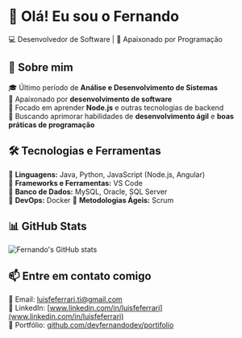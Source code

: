 # 👋 Olá! Eu sou o Fernando

💻 Desenvolvedor de Software | 🚀 Apaixonado por Programação

## 🚀 Sobre mim  
🎓 Último período de **Análise e Desenvolvimento de Sistemas**  
🔹 Apaixonado por **desenvolvimento de software**  
🔹 Focado em aprender **Node.js** e outras tecnologias de backend  
🔹 Buscando aprimorar habilidades de **desenvolvimento ágil** e **boas práticas de programação**  

## 🛠️ Tecnologias e Ferramentas  
🔹 **Linguagens:** Java, Python, JavaScript (Node.js, Angular)  
🔹 **Frameworks e Ferramentas:** VS Code  
🔹 **Banco de Dados:** MySQL, Oracle, SQL Server  
🔹 **DevOps:** Docker 
🔹 **Metodologias Ágeis:** Scrum

## 📊 GitHub Stats  
![Fernando's GitHub stats](https://github-readme-stats.vercel.app/api?username=devfernandodev&show_icons=true&theme=radical)  

## 📫 Entre em contato comigo  
📩 Email: [luisfeferrari.ti@gmail.com](mailto:luisfeferrari.ti@gmail.com)  
🔗 LinkedIn: [www.linkedin.com/in/luisfeferrari](www.linkedin.com/in/luisfeferrari)  
🔗 Portfólio: [github.com/devfernandodev/portifolio](https://github.com/devfernandodev/portifolio)

